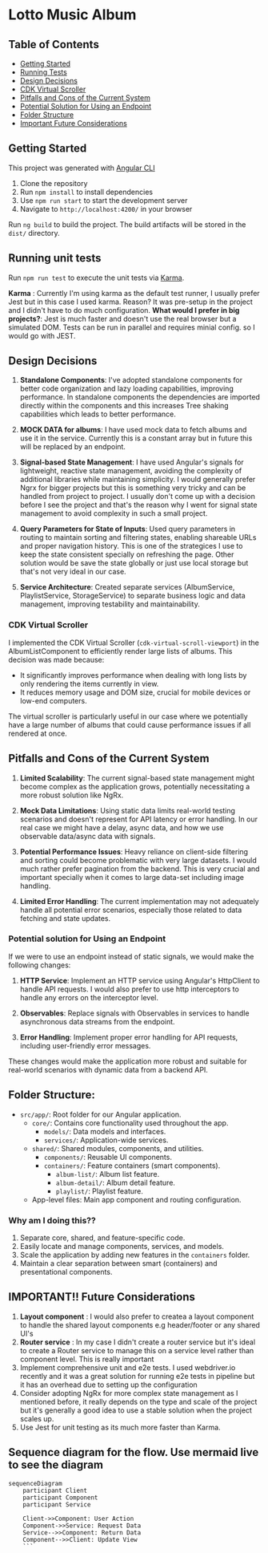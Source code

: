 # Lotto Music Album 

## Table of Contents
- [Getting Started](#getting-started)
- [Running Tests](#to-run-the-tests)
- [Design Decisions](#design-decisions)
- [CDK Virtual Scroller](#cdk-virtual-scroller)
- [Pitfalls and Cons of the Current System](#pitfalls-and-cons-of-the-current-system)
- [Potential Solution for Using an Endpoint](#potential-solution-for-using-an-endpoint)
- [Folder Structure](#folder-structure)
- [Important Future Considerations](#future-considerations)


## Getting Started

This project was generated with [Angular CLI](https://github.com/angular/angular-cli)



1. Clone the repository
2. Run `npm install` to install dependencies
3. Use `npm run start` to start the development server
4. Navigate to `http://localhost:4200/` in your browser

Run `ng build` to build the project. The build artifacts will be stored in the `dist/` directory.

## Running unit tests

Run `npm run test` to execute the unit tests via [Karma](https://karma-runner.github.io).

 **Karma** : Currently I'm using karma as the default test runner, I usually prefer Jest but in this case I used karma. Reason? It was pre-setup in the project and I didn't have to do much configuration. 
 **What would I prefer in big projects?**: Jest is much faster and doesn't use the real browser but a simulated DOM. Tests can be run in parallel and requires minial config. so I would go with JEST.

## Design Decisions

1. **Standalone Components**: I've adopted standalone components for better code organization and lazy loading capabilities, improving performance. In standalone components the dependencies are imported directly within the components and this increases Tree shaking capabilities which leads to better performance.
2. **MOCK DATA for albums**: I have used mock data to fetch albums and use it in the service. Currently this is a constant array but in future this will be replaced by an endpoint.
3. **Signal-based State Management**: I have used Angular's signals for lightweight, reactive state management, avoiding the complexity of additional libraries while maintaining simplicity. I would generally prefer Ngrx for bigger projects but this is something very tricky and can be handled from project to project. I usually don't come up with a decision before I see the project and that's the reason why I went for signal state management to avoid complexity in such a small project. 

4. **Query Parameters for State of Inputs**: Used query parameters in routing to maintain sorting and filtering states, enabling shareable URLs and proper navigation history. This is one of the strategices I use to keep the state consistent specially on refreshing the page. Other solution would be save the state globally or just use local storage but that's not very ideal in our case.

5. **Service Architecture**: Created separate services (AlbumService, PlaylistService, StorageService) to separate business logic and data management, improving testability and maintainability.

### CDK Virtual Scroller

I implemented the CDK Virtual Scroller (`cdk-virtual-scroll-viewport`) in the AlbumListComponent to efficiently render large lists of albums. This decision was made because:

- It significantly improves performance when dealing with long lists by only rendering the items currently in view.
- It reduces memory usage and DOM size, crucial for mobile devices or low-end computers.

The virtual scroller is particularly useful in our case where we potentially have a large number of albums that could cause performance issues if all rendered at once.

## Pitfalls and Cons of the Current System

1. **Limited Scalability**: The current signal-based state management might become complex as the application grows, potentially necessitating a more robust solution like NgRx.

2. **Mock Data Limitations**: Using static data limits real-world testing scenarios and doesn't represent for API latency or error handling. In our real case we might have a delay, async data, and how we use observable data/async data with signals. 

4. **Potential Performance Issues**: Heavy reliance on client-side filtering and sorting could become problematic with very large datasets. I would much rather prefer pagination from the backend. This is very crucial and important specially when it comes to large data-set including image handling.

5. **Limited Error Handling**: The current implementation may not adequately handle all potential error scenarios, especially those related to data fetching and state updates.

### Potential solution for Using an Endpoint

If we were to use an endpoint instead of static signals, we would make the following changes:

1. **HTTP Service**: Implement an HTTP service using Angular's HttpClient to handle API requests. I would also prefer to use http interceptors to handle any errors on the interceptor level.

2. **Observables**: Replace signals with Observables in services to handle asynchronous data streams from the endpoint.

3. **Error Handling**: Implement proper error handling for API requests, including user-friendly error messages.

These changes would make the application more robust and suitable for real-world scenarios with dynamic data from a backend API.

## Folder Structure:

- `src/app/`: Root folder for our Angular application.
  - `core/`: Contains core functionality used throughout the app.
    - `models/`: Data models and interfaces.
    - `services/`: Application-wide services.
  - `shared/`: Shared modules, components, and utilities.
    - `components/`: Reusable UI components.
    - `containers/`: Feature containers (smart components).
      - `album-list/`: Album list feature.
      - `album-detail/`: Album detail feature.
      - `playlist/`: Playlist feature.
  - App-level files: Main app component and routing configuration.

### Why am I doing this??
1. Separate core, shared, and feature-specific code.
2. Easily locate and manage components, services, and models.
3. Scale the application by adding new features in the `containers` folder.
4. Maintain a clear separation between smart (containers) and presentational components.

## IMPORTANT!! Future Considerations
1. **Layout component** : I would also prefer to createa a layout component to handle the shared layout components e.g header/footer or any shared UI's
2. **Router service** : In my case I didn't create a router service but it's ideal to create a Router service to manage this on a service level rather than component level. This is really important
3. Implement comprehensive unit and e2e tests. I used webdriver.io recently and it was a great solution for running e2e tests in pipeline but it has an overhead due to setting up the configuration
4. Consider adopting NgRx for more complex state management as I mentioned before, it really depends on the type and scale of the project but it's generally a good idea to use a stable solution when the project scales up.
5. Use Jest for unit testing as its much more faster than Karma.

## Sequence diagram for the flow. Use mermaid live to see the diagram
```mermaid
sequenceDiagram
    participant Client
    participant Component
    participant Service

    Client->>Component: User Action
    Component->>Service: Request Data
    Service-->>Component: Return Data
    Component-->>Client: Update View
    ```
